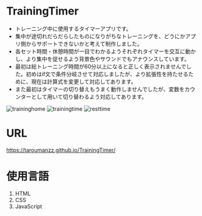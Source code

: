# TrainingTimer
- トレーニング中に使用するタイマーアプリです。
- 集中が途切れだらだらしたものになりがちなトレーニングを、どうにかアプリ側からサポートできないかと考えて制作しました。
- 各セット時間・休憩時間が一目でわかるようそれぞれタイマーを交互に動かし、より集中を促せるよう背景色やサウンドでもアナウンスしています。
- 最初は総トレーニング時間が60分以上になると正しく表示されませんでした。初めはif文で条件分岐させて対応しましたが、より拡張性を持たせるために、現在は計算式を変更して対応してあります。
- また最初はタイマーの切り替えもうまく動作しませんでしたが、変数をカウンターとして用いて切り替わるよう対応してあります。

![traininghome](https://github.com/taroumanzz/TrainingTimer/assets/132829933/410cee26-4e6e-4a8f-9e92-5fbf439e1e90)
![trainingtime](https://github.com/taroumanzz/TrainingTimer/assets/132829933/bc771641-aaed-4e34-b57b-557195832402)
![resttime](https://github.com/taroumanzz/TrainingTimer/assets/132829933/2a041042-bdf0-4aca-afe2-2c68d21775f7)

# URL
https://taroumanzz.github.io/TrainingTimer/

# 使用言語
1. HTML
2. CSS
3. JavaScript

